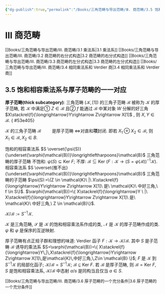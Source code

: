 ```yaml
---
{"dg-publish":true,"permalink":"/Books/三角范畴与导出范畴/Ⅲ. 商范畴/3.5 饱和相容乘法系与厚子范畴的一一对应/","dgPassFrontmatter":true,"created":"2024-08-04T20:30:56.102+08:00","updated":"2024-09-01T21:14:04.196+08:00"}
---
```


# Ⅲ 商范畴

<font size="2"> [[Books/三角范畴与导出范畴/Ⅲ. 商范畴/3.1 乘法系\|3.1 乘法系]]   </font>
<font size="2"> [[Books/三角范畴与导出范畴/Ⅲ. 商范畴/3.2 商范畴的右分式构造\|3.2 商范畴的右分式构造]]   </font>
<font size="2"> [[Books/三角范畴与导出范畴/Ⅲ. 商范畴/3.3 商范畴的左分式构造\|3.3 商范畴的左分式构造]]   </font>
<font size="2"> [[Books/三角范畴与导出范畴/Ⅲ. 商范畴/3.4 相同乘法系和 Verdier 商\|3.4 相同乘法系和 Verdier 商]]   </font>
## 3.5 饱和相容乘法系与厚子范畴的一一对应

**厚子范畴(thick subcategory)**: 三角范畴 $(\mathcal{K},[1])$ 的三角子范畴 $\mathcal{B}$ 被称为 $\mathcal{K}$ 的厚子范畴, 若 $\mathcal{K}$ 中满足① $Z \in \mathcal{B}$ 且② $f$ 能通过 $\mathcal{B}$ 中某对象 $W$ 分解的好三角 $X\stackrel{f}{\longrightarrow}Y\rightarrow Z\rightarrow X[1]$ , 则 $X,Y \in \mathcal{B}$.
{ #53e405}


 $\mathcal{K}$ 的三角子范畴 $\mathcal{B}$$\qquad$ 是厚子范畴 $\Longleftrightarrow$对直和**项**封闭. 即若 $X_1 \oplus X_2 \in \mathcal{B}$, 则 $X_1 \in \mathcal{B},X_2 \in B$.

饱和的相容乘法系 $S \overset{\psi(S)}{\underset{\varphi(\mathcal{B})}\longrightleftharpoons}\mathcal{B}$ 三角范畴的厚子范畴
不饱和:  $\psi(S)\subseteq \mathrm{Ker\ }F$;
不厚:  $\mathcal{B} \subseteq \mathrm{Ker\ }(F:\mathcal{K}\rightarrow (S=\varphi(\mathcal{B}))^{-1}\mathcal{K})$.
相容乘法系 $S \overset{推不出}{\underset{\varphi(\mathcal{B})}\longrightleftharpoons}\mathcal{B}$ 三角范畴的子范畴
 $\psi(S):=\{Z \in \mathcal{K}\ |\ X\stackrel{f}{\longrightarrow}Y\rightarrow Z\rightarrow X[1]\ 是\ \mathcal{K}\ 中好三角,\ f \in S\}$.
 $\varphi(\mathcal{B})=\{ X\stackrel{f}{\longrightarrow}Y \ |\ X\stackrel{f}{\longrightarrow}Y\rightarrow Z\rightarrow X[1]\ 是\ \mathcal{K}\ 中好三角,\ Z \in \mathcal{B}\}$.

 $\mathcal{K/B}:=S^{-1}\mathcal{K}$.

 $\mathcal{K}$ 是三角范畴,  $\mathcal{S}$ 是 $\mathcal{K}$ 的饱和相容乘法系作成的类,  $\mathcal{N}$ 是 $\mathcal{K}$ 的厚子范畴作成的类.  $\psi$ 和 $\varphi$ 是保序的互逆映射.

厚子范畴有点正规子群和理想的味道:
Verdier 函子 $F:\mathcal{K}\rightarrow \mathcal{K}/\mathcal{B}$.
其中  $S$ 是子范畴 $\mathcal{B}$ 诱导的乘法系 $S=\varphi(\mathcal{B})=\{ X\stackrel{f}{\longrightarrow}Y\,|\,X\stackrel{f}{\longrightarrow}Y\rightarrow Z\rightarrow X[1]\,是\mathcal{K}\,中好三角,\,Z\in \mathcal{B} \}$;
$F$ 是 $\mathcal{K}$ 到 $S^{-1}\mathcal{K}$ 的局部化函子;
 $\mathcal{K/B}=S^{-1}\mathcal{K}$;
 $\mathcal{B}\subseteq\mathrm{Ker\ }F$.
若 $\mathcal{B}$ 是厚子范畴, 则 $\mathcal{B}=\mathrm{Ker\ }F$, $S$ 是饱和相容乘法系, $\mathcal{K/B}$ 中态射 $a/s$ 是同构当且仅当 $a \in S$.

<font size="2"> [[Books/三角范畴与导出范畴/Ⅲ. 商范畴/3.6 厚子范畴的一个充分条件\|3.6 厚子范畴的一个充分条件]]   </font>
